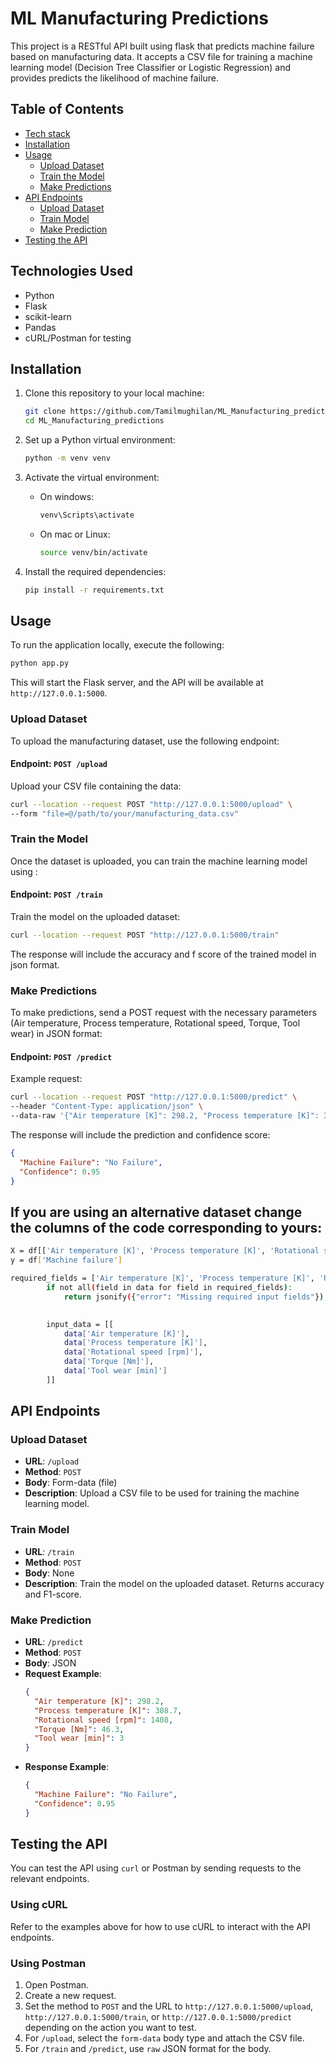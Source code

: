 # ML Manufacturing Predictions

This project is a RESTful API built using flask that predicts machine failure based on manufacturing data. It accepts a CSV file for training a machine learning model (Decision Tree Classifier or Logistic Regression) and provides predicts the likelihood of machine failure.

## Table of Contents

- [Tech stack](#technologies-used)
- [Installation](#installation)
- [Usage](#usage)
  - [Upload Dataset](#upload-dataset)
  - [Train the Model](#train-the-model)
  - [Make Predictions](#make-predictions)
- [API Endpoints](#api-endpoints)
  - [Upload Dataset](#upload-dataset)
  - [Train Model](#train-model)
  - [Make Prediction](#make-prediction)
- [Testing the API](#testing-the-api)

## Technologies Used

- Python 
- Flask
- scikit-learn
- Pandas
- cURL/Postman for testing

## Installation

1. Clone this repository to your local machine:
   ```bash
   git clone https://github.com/Tamilmughilan/ML_Manufacturing_predictions.git
   cd ML_Manufacturing_predictions
   ```

2. Set up a Python virtual environment:
   ```bash
   python -m venv venv
   ```

3. Activate the virtual environment:
   - On windows:
     ```bash
     venv\Scripts\activate
     ```
   - On mac or Linux:
     ```bash
     source venv/bin/activate
     ```

4. Install the required dependencies:
   ```bash
   pip install -r requirements.txt
   ```

## Usage

To run the application locally, execute the following:

```bash
python app.py
```

This will start the Flask server, and the API will be available at `http://127.0.0.1:5000`.

### Upload Dataset

To upload the manufacturing dataset, use the following endpoint:

#### Endpoint: `POST /upload`
Upload your CSV file containing the data:

```bash
curl --location --request POST "http://127.0.0.1:5000/upload" \
--form "file=@/path/to/your/manufacturing_data.csv"
```

### Train the Model

Once the dataset is uploaded, you can train the machine learning model using :

#### Endpoint: `POST /train`
Train the model on the uploaded dataset:

```bash
curl --location --request POST "http://127.0.0.1:5000/train"
```

The response will include the accuracy and f score of the trained model in json format.

### Make Predictions

To make predictions, send a POST request with the necessary parameters (Air temperature, Process temperature, Rotational speed, Torque, Tool wear) in JSON format:

#### Endpoint: `POST /predict`
Example request:

```bash
curl --location --request POST "http://127.0.0.1:5000/predict" \
--header "Content-Type: application/json" \
--data-raw '{"Air temperature [K]": 298.2, "Process temperature [K]": 308.7, "Rotational speed [rpm]": 1408, "Torque [Nm]": 46.3, "Tool wear [min]": 3}'
```

The response will include the prediction and confidence score:

```json
{
  "Machine Failure": "No Failure",
  "Confidence": 0.95
}
```

## If you are using an alternative dataset change the columns of the code corresponding to yours:

```bash
X = df[['Air temperature [K]', 'Process temperature [K]', 'Rotational speed [rpm]', 'Torque [Nm]', 'Tool wear [min]']]
y = df['Machine failure'] 
```

```bash
required_fields = ['Air temperature [K]', 'Process temperature [K]', 'Rotational speed [rpm]', 'Torque [Nm]', 'Tool wear [min]']
        if not all(field in data for field in required_fields):
            return jsonify({"error": "Missing required input fields"}), 400

      
        input_data = [[
            data['Air temperature [K]'],
            data['Process temperature [K]'],
            data['Rotational speed [rpm]'],
            data['Torque [Nm]'],
            data['Tool wear [min]']
        ]]
```

## API Endpoints

### Upload Dataset
- **URL**: `/upload`
- **Method**: `POST`
- **Body**: Form-data (file)
- **Description**: Upload a CSV file to be used for training the machine learning model.

### Train Model
- **URL**: `/train`
- **Method**: `POST`
- **Body**: None
- **Description**: Train the model on the uploaded dataset. Returns accuracy and F1-score.

### Make Prediction
- **URL**: `/predict`
- **Method**: `POST`
- **Body**: JSON
- **Request Example**:
  ```json
  {
    "Air temperature [K]": 298.2,
    "Process temperature [K]": 308.7,
    "Rotational speed [rpm]": 1408,
    "Torque [Nm]": 46.3,
    "Tool wear [min]": 3
  }
  
- **Response Example**:
  ```json
  {
    "Machine Failure": "No Failure",
    "Confidence": 0.95
  }
  ```

## Testing the API

You can test the API using `curl` or Postman by sending requests to the relevant endpoints.

### Using cURL
Refer to the examples above for how to use cURL to interact with the API endpoints.

### Using Postman
1. Open Postman.
2. Create a new request.
3. Set the method to `POST` and the URL to `http://127.0.0.1:5000/upload`, `http://127.0.0.1:5000/train`, or `http://127.0.0.1:5000/predict` depending on the action you want to test.
4. For `/upload`, select the `form-data` body type and attach the CSV file.
5. For `/train` and `/predict`, use `raw` JSON format for the body.


